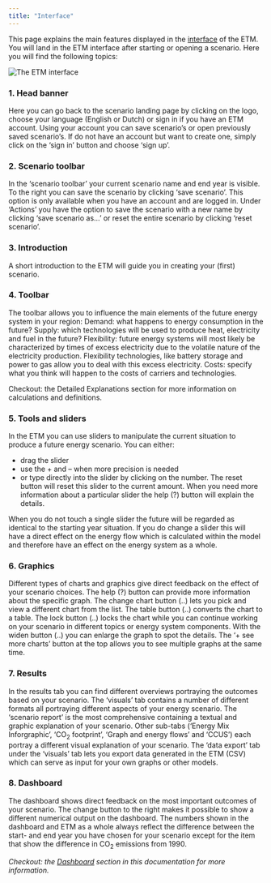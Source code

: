 ```yaml
---
title: "Interface"
---
```


This page explains the main features displayed in the [interface](https://energytransitionmodel.com/scenario/overview/introduction/how-does-the-energy-transition-model-work) of the ETM. 
You will land in the ETM interface after starting or opening a scenario. Here you will find the following topics:

![The ETM interface](/img/docs/interface.png)

### 1. Head banner
Here you can go back to the scenario landing page by clicking on the logo, choose your language (English or Dutch) or sign in if you have an ETM account. Using your account you can save scenario’s or open previously saved scenario’s. If do not have an account but want to create one, simply click on the ‘sign in’ button and choose ‘sign up’. 

### 2. Scenario toolbar
In the ‘scenario toolbar’ your current scenario name and end year is visible. To the right you can save the scenario by clicking ‘save scenario’. This option is only available when you have an account and are logged in. Under ‘Actions’ you have the option to save the scenario with a new name by clicking ‘save scenario as…’ or reset the entire scenario by clicking ‘reset scenario’. 

### 3. Introduction 
A short introduction to the ETM will guide you in creating your (first) scenario. 

### 4. Toolbar
The toolbar allows you to influence the main elements of the future energy system in your region:
Demand: 	what happens to energy consumption in the future? 
Supply: 	which technologies will be used to produce heat, electricity and fuel in the future?
Flexibility: 	future energy systems will most likely be characterized by times of excess electricity due to the volatile nature of the electricity production. Flexibility technologies, like battery storage and power to gas allow you to deal with this excess electricity.
Costs: 	specify what you think will happen to the costs of carriers and technologies. 

Checkout: the Detailed Explanations section for more information on calculations and definitions. 

### 5. Tools and sliders
In the ETM you can use sliders to manipulate the current situation to produce a future energy scenario. You can either:
* drag the slider 
* use the + and – when more precision is needed
* or type directly into the slider by clicking on the number.
The reset button will reset this slider to the current amount. When you need more information about a particular slider the help (?) button will explain the details. 

When you do not touch a single slider the future will be regarded as identical to the starting year situation. If you do change a slider this will have a direct effect on the energy flow which is calculated within the model and therefore have an effect on the energy system as a whole. 

### 6. Graphics 
Different types of charts and graphics give direct feedback on the effect of your scenario choices. The help (?) button can provide more information about the specific graph. The change chart button (..) lets you pick and view a different chart from the list. The table button (..) converts the chart to a table. The lock button (..) locks the chart while you can continue working on your scenario in different topics or energy system components. With the widen button (..) you can enlarge the graph to spot the details. The ‘+ see more charts’ button at the top allows you to see multiple graphs at the same time. 

### 7. Results
In the results tab you can find different overviews portraying the outcomes based on your scenario. The ‘visuals’ tab contains a number of different formats all portraying different aspects of your energy scenario. The ‘scenario report’ is the most comprehensive containing a textual and graphic explanation of your scenario. Other sub-tabs (‘Energy Mix Inforgraphic’, ‘CO<sub>2</sub> footprint’, ‘Graph and energy flows’ and ‘CCUS’) each portray a different visual explanation of your scenario. The ‘data export’ tab under the ‘visuals’ tab lets you export data generated in the ETM (CSV) which can serve as input for your own graphs or other models.

### 8. Dashboard 
The dashboard shows direct feedback on the most important outcomes of your scenario. The change button to the right makes it possible to show a different numerical output on the dashboard. The numbers shown in the dashboard and ETM as a whole always reflect the difference between the start- and end year you have chosen for your scenario except for the item that show the difference in CO<sub>2</sub> emissions from 1990. 

_Checkout: the [Dashboard](../dashboard) section in this documentation for more information._ 
 
